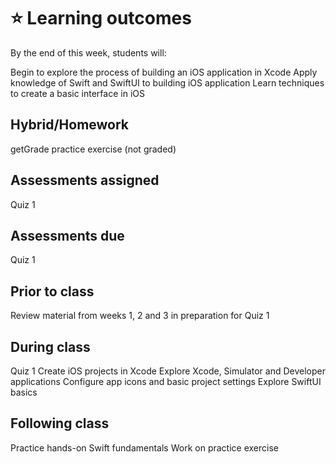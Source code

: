 # ⭐️ Learning outcomes

By the end of this week, students will:

Begin to explore the process of building an iOS application in Xcode
Apply knowledge of Swift and SwiftUI to building iOS application
Learn techniques to create a basic interface in iOS

## Hybrid/Homework

getGrade practice exercise (not graded)

## Assessments assigned

Quiz 1

## Assessments due

Quiz 1

## Prior to class

Review material from weeks 1, 2 and 3 in preparation for Quiz 1

## During class

Quiz 1
Create iOS projects in Xcode
Explore Xcode, Simulator and Developer applications
Configure app icons and basic project settings
Explore SwiftUI basics

## Following class

Practice hands-on Swift fundamentals
Work on practice exercise
